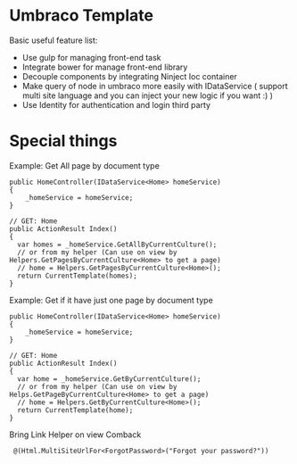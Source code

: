 # Umbraco Template

Basic useful feature list:

 * Use gulp for managing front-end task
 * Integrate bower for manage front-end library
 * Decouple components by integrating Ninject Ioc container
 * Make query of node in umbraco more easily with IDataService ( support multi site language and you can inject your new logic if you want :) )
 * Use Identity for authentication and login third party
 
# Special things

Example: Get All page by document type

```
public HomeController(IDataService<Home> homeService)
{
	_homeService = homeService;
}

// GET: Home
public ActionResult Index()
{
  var homes = _homeService.GetAllByCurrentCulture();
  // or from my helper (Can use on view by Helpers.GetPagesByCurrentCulture<Home> to get a page)
  // home = Helpers.GetPagesByCurrentCulture<Home>();
  return CurrentTemplate(homes);
}
```

Example: Get if it have just one page by document type

```
public HomeController(IDataService<Home> homeService)
{
	_homeService = homeService;
}

// GET: Home
public ActionResult Index()
{
  var home = _homeService.GetByCurrentCulture();
  // or from my helper (Can use on view by Helps.GetPageByCurrentCulture<Home> to get a page)
  // home = Helpers.GetByCurrentCulture<Home>();
  return CurrentTemplate(home);
}
```
Bring Link Helper on view Comback
```
 @(Html.MultiSiteUrlFor<ForgotPassword>("Forgot your password?"))
```
